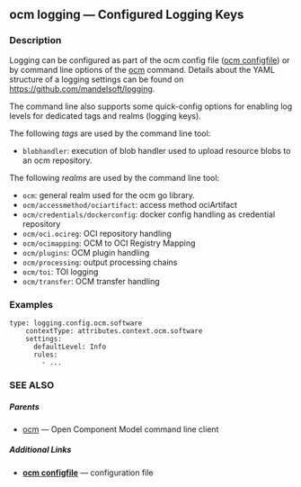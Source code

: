 ## ocm logging &mdash; Configured Logging Keys

### Description


Logging can be configured as part of the ocm config file ([ocm configfile](ocm_configfile.md))
or by command line options of the [ocm](ocm.md) command. Details about
the YAML structure of a logging settings can be found on https://github.com/mandelsoft/logging.

The command line also supports some quick-config options for enabling log levels
for dedicated tags and realms (logging keys).

The following *tags* are used by the command line tool:

  - <code>blobhandler</code>: execution of blob handler used to upload resource blobs to an ocm repository.



The following *realms* are used by the command line tool:

  - <code>ocm</code>: general realm used for the ocm go library.
  - <code>ocm/accessmethod/ociartifact</code>: access method ociArtifact
  - <code>ocm/credentials/dockerconfig</code>: docker config handling as credential repository
  - <code>ocm/oci.ocireg</code>: OCI repository handling
  - <code>ocm/ocimapping</code>: OCM to OCI Registry Mapping
  - <code>ocm/plugins</code>: OCM plugin handling
  - <code>ocm/processing</code>: output processing chains
  - <code>ocm/toi</code>: TOI logging
  - <code>ocm/transfer</code>: OCM transfer handling



### Examples

```
type: logging.config.ocm.software
    contextType: attributes.context.ocm.software
    settings:
      defaultLevel: Info
      rules:
        - ...
```

### SEE ALSO

##### Parents

* [ocm](ocm.md)	 &mdash; Open Component Model command line client



##### Additional Links

* [<b>ocm configfile</b>](ocm_configfile.md)	 &mdash; configuration file

